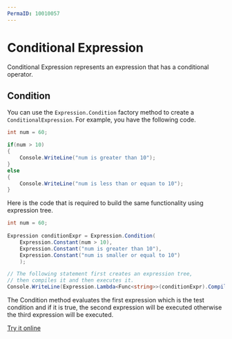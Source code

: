 ```yaml
---
PermaID: 10010057
---
```


# Conditional Expression

Conditional Expression represents an expression that has a conditional operator. 

## Condition

You can use the `Expression.Condition` factory method to create a `ConditionalExpression`. For example, you have the following code.

```csharp
int num = 60;

if(num > 10)
{
    Console.WriteLine("num is greater than 10");
}
else
{
    Console.WriteLine("num is less than or equan to 10");
}
```

Here is the code that is required to build the same functionality using expression tree.

```csharp
int num = 60;
 
Expression conditionExpr = Expression.Condition(
    Expression.Constant(num > 10),
    Expression.Constant("num is greater than 10"),
    Expression.Constant("num is smaller or equal to 10")
    );

// The following statement first creates an expression tree,
// then compiles it and then executes it.       
Console.WriteLine(Expression.Lambda<Func<string>>(conditionExpr).Compile()());
```

The Condition method evaluates the first expression which is the test condition and if it is true, the second expression will be executed otherwise the third expression will be executed. 

[Try it online](https://dotnetfiddle.net/3Cjycl)